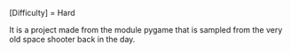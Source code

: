 [Difficulty] = Hard

It is a project made from the module pygame that is sampled from the very old space shooter back in the day.
